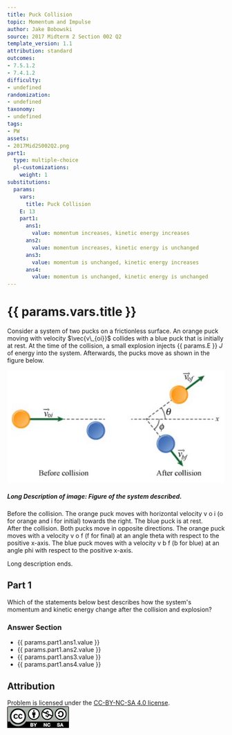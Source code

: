 ```yaml
---
title: Puck Collision
topic: Momentum and Impulse
author: Jake Bobowski
source: 2017 Midterm 2 Section 002 Q2
template_version: 1.1
attribution: standard
outcomes:
- 7.5.1.2
- 7.4.1.2
difficulty:
- undefined
randomization:
- undefined
taxonomy:
- undefined
tags:
- PW
assets:
- 2017Mid2S002Q2.png
part1:
  type: multiple-choice
  pl-customizations:
    weight: 1
substitutions:
  params:
    vars:
      title: Puck Collision
    E: 13
    part1:
      ans1:
        value: momentum increases, kinetic energy increases
      ans2:
        value: momentum increases, kinetic energy is unchanged
      ans3:
        value: momentum is unchanged, kinetic energy increases
      ans4:
        value: momentum is unchanged, kinetic energy is unchanged
---
```

# {{ params.vars.title }}
Consider a system of two pucks on a frictionless surface. An orange puck moving with velocity $\vec{v\_{oi}}$ collides with a blue puck that is initially at rest. At the time of the collision, a small explosion injects {{ params.E }} $J$ of energy into the system. Afterwards, the pucks move as shown in the figure below.

<img longdesc="Puck Collision.md#desc" alt="Figure of the system described." src="2017Mid2S002Q2.png">

<div id="desc">
<h5>Long Description of image: Figure of the system described.</h5>
Before the collision. The orange puck moves with horizontal velocity v o i (o for orange and i for initial) towards the right. The blue puck is at rest.<br>
After the collision. Both pucks move in opposite directions. The orange puck moves with a velocity v o f (f for final) at an angle theta with respect to the positive x-axis. The blue puck moves with a velocity v b f (b for blue) at an angle phi with respect to the positive x-axis.
<p>Long description ends.</p>
</div>

## Part 1

Which of the statements below best describes how the system's momentum and kinetic energy change after the collision and explosion?

### Answer Section

- {{ params.part1.ans1.value }}
- {{ params.part1.ans2.value }}
- {{ params.part1.ans3.value }}
- {{ params.part1.ans4.value }}

## Attribution

Problem is licensed under the [CC-BY-NC-SA 4.0 license](https://creativecommons.org/licenses/by-nc-sa/4.0/).<br> ![The Creative Commons 4.0 license requiring attribution-BY, non-commercial-NC, and share-alike-SA license.](https://raw.githubusercontent.com/firasm/bits/master/by-nc-sa.png)